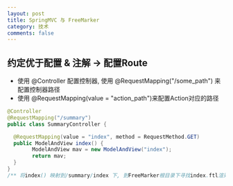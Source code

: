 ```yaml
---
layout: post
title: SpringMVC 与 FreeMarker
category: 技术
comments: false
---
```



## 约定优于配置 & 注解 -> 配置Route

* 使用 @Controller 配置控制器, 使用 @RequestMapping("/some_path") 来配置控制器路径
* 使用 @RequestMapping(value = "action_path")来配置Action对应的路径



```java
@Controller
@RequestMapping("/summary")
public class SummaryController {

  @RequestMapping(value = "index", method = RequestMethod.GET)
  public ModelAndView index() {
        ModelAndView mav = new ModelAndView("index");
        return mav;
  }
}
/** 将index() 映射到/summary/index 下, 到FreeMarker根目录下寻找index.ftl渲染结果页面**/
```







